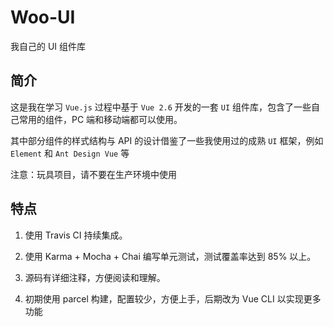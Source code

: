 # Woo-UI

我自己的 UI 组件库

## 简介

这是我在学习 `Vue.js` 过程中基于 `Vue 2.6` 开发的一套 `UI` 组件库，包含了一些自己常用的组件，PC 端和移动端都可以使用。

其中部分组件的样式结构与 API 的设计借鉴了一些我使用过的成熟 `UI` 框架，例如 `Element` 和 `Ant Design Vue` 等

注意：玩具项目，请不要在生产环境中使用

## 特点

1. 使用 Travis CI 持续集成。

2. 使用 Karma + Mocha + Chai 编写单元测试，测试覆盖率达到 85% 以上。

3. 源码有详细注释，方便阅读和理解。

4. 初期使用 parcel 构建，配置较少，方便上手，后期改为 Vue CLI 以实现更多功能
